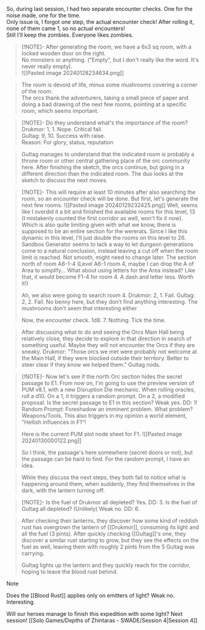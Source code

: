 So, during last session, I had two separate encounter checks. One for the noise made, one for the time.  
Only issue is, I forgot one step, the actual encounter check! After rolling it, none of them came 1, so no actual encounters!  
Still I'll keep the zombies. Everyone likes zombies.

> [!NOTE]-
> After generating the room, we have a 6x3 sq room, with a locked wooden door on the right.  
> No monsters or anything. ("Empty", but I don't really like the word. It's never really empty).  
> ![[Pasted image 20240128234634.png]]
> 

> The room is devoid of life, minus some mushrooms covering a corner of the room.  
> The orcs thank the adventurers, taking a small piece of paper and doing a bad drawing of the next few rooms, pointing at a specific room, which seems important.

> [!NOTE]-
> Do they understand what's the importance of the room?  
> Drukmor: 1, 1. Nope. Critical fail.  
> Gultag: 9, 10. Success with raise.  
> Reason: For glory, status, reputation

> Gultag manages to understand that the indicated room is probably a throne room or other central gathering place of the orc community here.
> After finishing the sketch, the orcs continue, but going in a different direction than the indicated room.
> The duo looks at the sketch to discuss the next moves.

> [!NOTE]-
> This will require at least 10 minutes after also searching the room, so an encounter check will be done.
> But first, let's generate the next few rooms.
> ![[Pasted image 20240129232425.png]]
> Well, seems like I overdid it a bit and finished the available rooms for this level, 13 (I mistakenly counted the first corridor as well, won't fix it now). Which is also quite limiting given with what we know, there is supposed to be an entire section for the wererats.
> Since I like this dynamic in this level, I'll just double the rooms on this level to 26.
> Sandbox Generator seems to lack a way to let dungeon generations come to a natural conclusion, instead leaving a cut off when the room limit is reached. Not smooth, might need to change later.
> The section north of room A6-1-4 (Level A6-1 room 4, maybe I can drop the A of Area to simplify... What about using letters for the Area instead? Like that, it would become F1-4 for room 4. A dash and letter less. Worth it!)
> 
> Ah, we also were going to search room 4.
> Drukmor: 2, 1. Fail.
> Gultag: 2, 2. Fail.
> No benny here, but they don't find anything interesting. The mushrooms don't seem that interesting either
> 
> Now, the encounter check. 1d8. 7. Nothing. Tick the time.

> After discussing what to do and seeing the Orcs Main Hall being relatively close, they decide to explore in that direction in search of something useful. Maybe they will not encounter the Orcs if they are sneaky.
> Drukmor: "Those orcs we met were probably not welcome at the Main Hall, if they were blocked outside their territory. Better to steer clear if they know we helped them."
> Gultag nods.

> [!NOTE]-
> Now let's see if the north Orc section hides the secret passage to E1.
> From now on, I'm going to use the preview version of PUM v8.1, with a new Disruption Die mechanic. When rolling oracles, roll a d10. On a 1, it triggers a random prompt. On a 2, a modified proposal.
> Is the secret passage to E1 in this section? Weak yes. DD: 1! Random Prompt: Foreshadow an imminent problem. What problem? Weapons/Tools. This also triggers in my opinion a world element, "Hellish influences in F1"!
> 
> Here is the current PUM plot node sheet for F1.
> ![[Pasted image 20240130000122.png]]
> 
> So I think, the passage's here somewhere (secret doors or not), but the passage can be hard to find. For the random prompt, I have an idea.

> While they discuss the next steps, they both fail to notice what is happening around them, when suddenly, they find themselves in the dark, with the lantern turning off.

> [!NOTE]-
> Is the fuel of Drukmor all depleted? Yes. DD: 3.
> Is the fuel of Gultag all depleted? (Unlikely) Weak no. DD: 6.
> 

> After checking their lanterns, they discover how some kind of reddish rust has overgrown the lantern of [[Drukmor]], consuming its light and all the fuel (3 pints).
> After quickly checking [[Gultag]]'s one, they discover a similar rust starting to grow, but they see the effects on the fuel as well, leaving them with roughly 2 pints from the 5 Gultag was carrying.
> 
> Gultag lights up the lantern and they quickly reach for the corridor, hoping to leave the blood rust behind.

> [!NOTE]
> Does the [[Blood Rust]] applies only on emitters of light? Weak no.
> Interesting.

Will our heroes manage to finish this expedition with some light?
Next session!
[[Solo Games/Depths of Zhintaras - SWADE/Session 4|Session 4]]